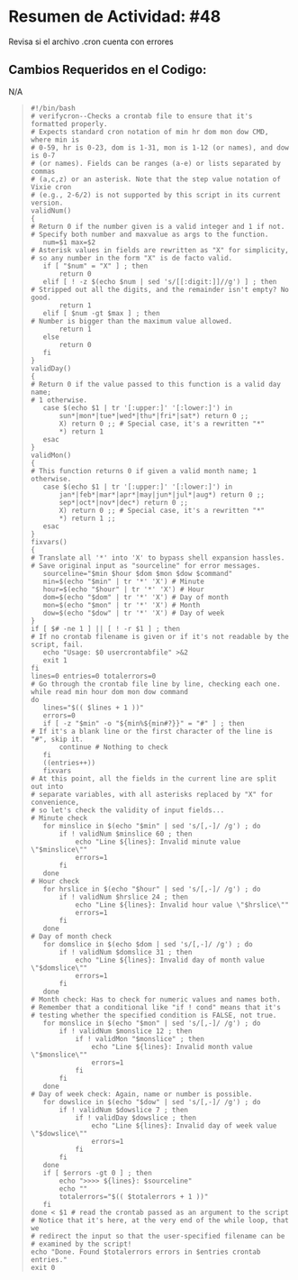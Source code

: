 # Resumen de Actividad: #48
Revisa si el archivo .cron cuenta con errores

## Cambios Requeridos en el Codigo:
N/A

>```shell
>#!/bin/bash
># verifycron--Checks a crontab file to ensure that it's formatted properly.
># Expects standard cron notation of min hr dom mon dow CMD, where min is
># 0-59, hr is 0-23, dom is 1-31, mon is 1-12 (or names), and dow is 0-7
># (or names). Fields can be ranges (a-e) or lists separated by commas
># (a,c,z) or an asterisk. Note that the step value notation of Vixie cron
># (e.g., 2-6/2) is not supported by this script in its current version.
>validNum()
>{
># Return 0 if the number given is a valid integer and 1 if not.
># Specify both number and maxvalue as args to the function.
>    num=$1 max=$2
># Asterisk values in fields are rewritten as "X" for simplicity,
># so any number in the form "X" is de facto valid.
>    if [ "$num" = "X" ] ; then
>        return 0
>    elif [ ! -z $(echo $num | sed 's/[[:digit:]]//g') ] ; then
># Stripped out all the digits, and the remainder isn't empty? No good.
>        return 1
>    elif [ $num -gt $max ] ; then
># Number is bigger than the maximum value allowed.
>        return 1
>    else
>        return 0
>    fi
>}
>validDay()
>{
># Return 0 if the value passed to this function is a valid day name;
># 1 otherwise.
>    case $(echo $1 | tr '[:upper:]' '[:lower:]') in
>        sun*|mon*|tue*|wed*|thu*|fri*|sat*) return 0 ;;
>        X) return 0 ;; # Special case, it's a rewritten "*"
>        *) return 1
>    esac
>}
>validMon()
>{
># This function returns 0 if given a valid month name; 1 otherwise.
>    case $(echo $1 | tr '[:upper:]' '[:lower:]') in
>        jan*|feb*|mar*|apr*|may|jun*|jul*|aug*) return 0 ;;
>        sep*|oct*|nov*|dec*) return 0 ;;
>        X) return 0 ;; # Special case, it's a rewritten "*"
>        *) return 1 ;;
>    esac
>}
>fixvars()
>{
># Translate all '*' into 'X' to bypass shell expansion hassles.
># Save original input as "sourceline" for error messages.
>    sourceline="$min $hour $dom $mon $dow $command"
>    min=$(echo "$min" | tr '*' 'X') # Minute
>    hour=$(echo "$hour" | tr '*' 'X') # Hour
>    dom=$(echo "$dom" | tr '*' 'X') # Day of month
>    mon=$(echo "$mon" | tr '*' 'X') # Month
>    dow=$(echo "$dow" | tr '*' 'X') # Day of week
>}
>if [ $# -ne 1 ] || [ ! -r $1 ] ; then
># If no crontab filename is given or if it's not readable by the script, fail.
>    echo "Usage: $0 usercrontabfile" >&2
>    exit 1
>fi
>lines=0 entries=0 totalerrors=0
># Go through the crontab file line by line, checking each one.
>while read min hour dom mon dow command
>do
>    lines="$(( $lines + 1 ))"
>    errors=0
>    if [ -z "$min" -o "${min%${min#?}}" = "#" ] ; then
># If it's a blank line or the first character of the line is "#", skip it.
>        continue # Nothing to check
>    fi
>    ((entries++))
>    fixvars
># At this point, all the fields in the current line are split out into
># separate variables, with all asterisks replaced by "X" for convenience,
># so let's check the validity of input fields...
># Minute check
>    for minslice in $(echo "$min" | sed 's/[,-]/ /g') ; do
>        if ! validNum $minslice 60 ; then
>            echo "Line ${lines}: Invalid minute value \"$minslice\""
>            errors=1
>        fi
>    done
># Hour check
>    for hrslice in $(echo "$hour" | sed 's/[,-]/ /g') ; do
>        if ! validNum $hrslice 24 ; then
>            echo "Line ${lines}: Invalid hour value \"$hrslice\""
>            errors=1
>        fi
>    done
># Day of month check
>    for domslice in $(echo $dom | sed 's/[,-]/ /g') ; do
>        if ! validNum $domslice 31 ; then
>            echo "Line ${lines}: Invalid day of month value \"$domslice\""
>            errors=1
>        fi
>    done
># Month check: Has to check for numeric values and names both.
># Remember that a conditional like "if ! cond" means that it's
># testing whether the specified condition is FALSE, not true.
>    for monslice in $(echo "$mon" | sed 's/[,-]/ /g') ; do
>        if ! validNum $monslice 12 ; then
>            if ! validMon "$monslice" ; then
>                echo "Line ${lines}: Invalid month value \"$monslice\""
>                errors=1
>            fi
>        fi
>    done
># Day of week check: Again, name or number is possible.
>    for dowslice in $(echo "$dow" | sed 's/[,-]/ /g') ; do
>        if ! validNum $dowslice 7 ; then
>            if ! validDay $dowslice ; then
>                echo "Line ${lines}: Invalid day of week value \"$dowslice\""
>                errors=1
>            fi
>        fi
>    done
>    if [ $errors -gt 0 ] ; then
>        echo ">>>> ${lines}: $sourceline"
>        echo ""
>        totalerrors="$(( $totalerrors + 1 ))"
>    fi
>done < $1 # read the crontab passed as an argument to the script
># Notice that it's here, at the very end of the while loop, that we
># redirect the input so that the user-specified filename can be
># examined by the script!
>echo "Done. Found $totalerrors errors in $entries crontab entries."
>exit 0
>```